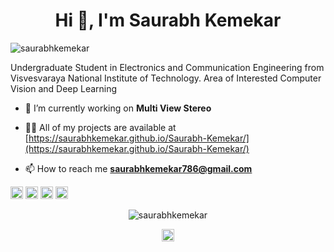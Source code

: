 <h1 align="center">Hi 👋, I'm Saurabh Kemekar</h1>
<p align="left"> <img src="https://komarev.com/ghpvc/?username=saurabhkemekar" alt="saurabhkemekar" /> </p>
Undergraduate Student in Electronics and Communication Engineering from Visvesvaraya National Institute of Technology. Area of Interested Computer Vision and Deep Learning

- 🔭 I’m currently working on **Multi View Stereo**

- 👨‍💻 All of my projects are available at [https://saurabhkemekar.github.io/Saurabh-Kemekar/](https://saurabhkemekar.github.io/Saurabh-Kemekar/)

- 📫 How to reach me **saurabhkemekar786@gmail.com**

<p align="left"><img src="https://devicons.github.io/devicon/devicon.git/icons/c/c-original.svg" alt="c" width="20" height="20"/> <img src="https://devicons.github.io/devicon/devicon.git/icons/cplusplus/cplusplus-original.svg" alt="cplusplus" width="20" height="20"/> <img src="https://devicons.github.io/devicon/devicon.git/icons/python/python-original-wordmark.svg" alt="python" width="20" height="20"/> <img src="https://devicons.github.io/devicon/devicon.git/icons/linux/linux-original.svg" alt="linux" width="20" height="20"/></p><p align="center"> <img src="https://github-readme-stats.vercel.app/api?username=saurabhkemekar&show_icons=true" alt="saurabhkemekar" /> </p>

<p align="center">
<a href="https://linkedin.com/in/https://www.linkedin.com/in/saurabh-kemekar-a8589710b/" target="blank"><img align="center" src="https://cdn.jsdelivr.net/npm/simple-icons@3.0.1/icons/linkedin.svg" alt="https://www.linkedin.com/in/saurabh-kemekar-a8589710b/" height="20" width="20" /></a>
</p>
